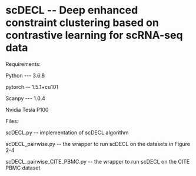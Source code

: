 # scDECL -- Deep enhanced constraint clustering based on contrastive learning for scRNA-seq data

Requirements:

Python --- 3.6.8

pytorch -- 1.5.1+cu101

Scanpy --- 1.0.4

Nvidia Tesla P100

Files:

scDECL.py -- implementation of scDECL algorithm

scDECL_pairwise.py -- the wrapper to run scDECL on the datasets in Figure 2-4

scDECL_pairwise_CITE_PBMC.py -- the wrapper to run scDECL on the CITE PBMC dataset 

